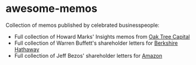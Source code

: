 # awesome-memos
Collection of memos published by celebrated businesspeople:

- Full collection of Howard Marks' Insights memos from [Oak Tree Capital](https://www.oaktreecapital.com)
- Full collection of Warren Buffett's shareholder letters for [Berkshire Hathaway](https://www.berkshirehathaway.com)
- Full collection of Jeff Bezos' shareholder letters for [Amazon](https://www.amazon.com)

